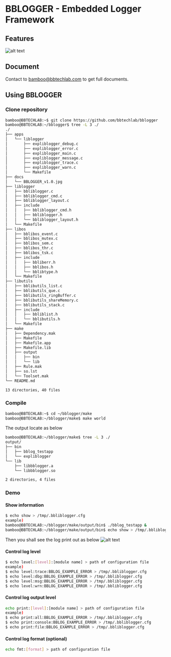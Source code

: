 # BBLOGGER - Embedded Logger Framework

## Features ###
![alt text](https://github.com/bbtechlab/bblogger/blob/master/docs/BBLOGGER_v1.0.jpg)

## Document ##

Contact to bamboo@bbtechlab.com to get full documents.

## Using BBLOGGER ##

### Clone repository ###
```sh
bamboo@BBTECHLAB:~$ git clone https://github.com/bbtechlab/bblogger
bamboo@BBTECHLAB:~/bblogger$ tree -L 3 ./
./
├── apps
│   └── liblogger
│       ├── expliblogger_debug.c
│       ├── expliblogger_error.c
│       ├── expliblogger_main.c
│       ├── expliblogger_message.c
│       ├── expliblogger_trace.c
│       ├── expliblogger_warn.c
│       └── Makefile
├── docs
│   └── BBLOGGER_v1.0.jpg
├── liblogger
│   ├── bbliblogger.c
│   ├── bbliblogger_cmd.c
│   ├── bbliblogger_layout.c
│   ├── include
│   │   ├── bbliblogger_cmd.h
│   │   ├── bbliblogger.h
│   │   └── bbliblogger_layout.h
│   └── Makefile
├── libos
│   ├── bblibos_event.c
│   ├── bblibos_mutex.c
│   ├── bblibos_sem.c
│   ├── bblibos_thr.c
│   ├── bblibos_tsk.c
│   ├── include
│   │   ├── bbliberr.h
│   │   ├── bblibos.h
│   │   └── bblibtype.h
│   └── Makefile
├── libutils
│   ├── bblibutils_list.c
│   ├── bblibutils_que.c
│   ├── bblibutils_ringBuffer.c
│   ├── bblibutils_shareMemory.c
│   ├── bblibutils_stack.c
│   ├── include
│   │   ├── bbliblist.h
│   │   └── bblibutils.h
│   └── Makefile
├── make
│   ├── Dependency.mak
│   ├── Makefile
│   ├── Makefile.app
│   ├── Makefile.lib
│   ├── output
│   │   ├── bin
│   │   └── lib
│   ├── Rule.mak
│   ├── so.lst
│   └── Toolset.mak
└── README.md

13 directories, 40 files

``` 
### Compile ###
```sh
bamboo@BBTECHLAB:~$ cd ~/bblogger/make
bamboo@BBTECHLAB:~/bblogger/make$ make world
```
The output locate as below
```sh 
bamboo@BBTECHLAB:~/bblogger/make$ tree -L 3 ./
output/
├── bin
│   ├── bblog_testapp
│   └── expliblogger
└── lib
    ├── libbblogger.a
    └── libbblogger.so

2 directories, 4 files
```
### Demo ###
#### Show information ####
```sh 
$ echo show > /tmp/.bbliblogger.cfg
example)
bamboo@BBTECHLAB:~/bblogger/make/output/bin$ ./bblog_testapp &
bamboo@BBTECHLAB:~/bblogger/make/output/bin$ echo show > /tmp/.bbliblogger.cfg
```
Then you shall see the log print out as below
![alt text](https://github.com/bbtechlab/bblogger/blob/master/docs/BBLOGGER_DEMO_v1.0.jpg)
#### Control log level ####
```sh 
$ echo level:[level]:[module name] > path of configuration file
example)
$ echo level:trace:BBLOG_EXAMPLE_ERROR > /tmp/.bbliblogger.cfg
$ echo level:dbg:BBLOG_EXAMPLE_ERROR > /tmp/.bbliblogger.cfg
$ echo level:msg:BBLOG_EXAMPLE_ERROR > /tmp/.bbliblogger.cfg
$ echo level:wrn:BBLOG_EXAMPLE_ERROR > /tmp/.bbliblogger.cfg
```
#### Control log output level ####
```sh 
echo print:[level]:[module name] > path of configuration file
example)
$ echo print:all:BBLOG_EXAMPLE_ERROR > /tmp/.bbliblogger.cfg
$ echo print:console:BBLOG_EXAMPLE_ERROR > /tmp/.bbliblogger.cfg
$ echo print:file:BBLOG_EXAMPLE_ERROR > /tmp/.bbliblogger.cfg
```
#### Control log format (optional)  ####
```sh 
echo fmt:[format] > path of configuration file
```
